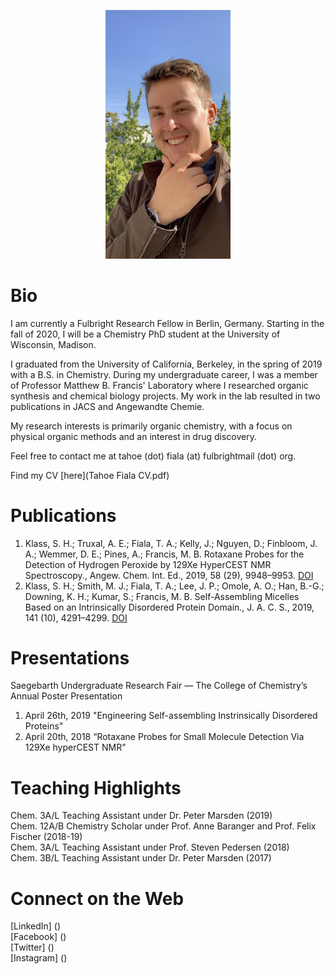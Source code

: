 <p align="center">
  <img src="tahoe.jpeg" width="200">  
</p>

# Bio
I am currently a Fulbright Research Fellow in Berlin, Germany. Starting in the fall of 2020, I will be a Chemistry PhD student at the University of Wisconsin, Madison.  
  
I graduated from the University of California, Berkeley, in the spring of 2019 with a B.S. in Chemistry. During my undergraduate career, I was a member of Professor Matthew B. Francis' Laboratory where I researched organic synthesis and chemical biology projects. My work in the lab resulted in two publications in JACS and Angewandte Chemie.  
  
My research interests is primarily organic chemistry, with a focus on physical organic methods and an interest in drug discovery. 
  
Feel free to contact me at tahoe (dot) fiala (at) fulbrightmail (dot) org.  

Find my CV [here](Tahoe Fiala CV.pdf)

# Publications
1. Klass, S. H.; Truxal, A. E.; Fiala, T. A.; Kelly, J.; Nguyen, D.; Finbloom, J. A.; Wemmer, D. E.; Pines, A.;
Francis, M. B. Rotaxane Probes for the Detection of Hydrogen Peroxide by 129Xe HyperCEST NMR
Spectroscopy., Angew. Chem. Int. Ed., 2019, 58 (29), 9948–9953. [DOI](https://doi.org/10.1002/anie.201903045)
2. Klass, S. H.; Smith, M. J.; Fiala, T. A.; Lee, J. P.; Omole, A. O.; Han, B.-G.; Downing, K. H.; Kumar, S.;
Francis, M. B. Self-Assembling Micelles Based on an Intrinsically Disordered Protein Domain., J. A. C. S., 2019,
141 (10), 4291–4299. [DOI](https://doi.org/10.1021/jacs.8b10688)

# Presentations
Saegebarth Undergraduate Research Fair — The College of Chemistry’s Annual Poster Presentation
1. April 26th, 2019 "Engineering Self-assembling Instrinsically Disordered Proteins" 
2. April 20th, 2018 “Rotaxane Probes for Small Molecule Detection Via 129Xe hyperCEST NMR” 

# Teaching Highlights
Chem. 3A/L Teaching Assistant under Dr. Peter Marsden (2019)  
Chem. 12A/B Chemistry Scholar under Prof. Anne Baranger and Prof. Felix Fischer (2018-19)  
Chem. 3A/L Teaching Assistant under Prof. Steven Pedersen (2018)      
Chem. 3B/L Teaching Assistant under Dr. Peter Marsden (2017)  

# Connect on the Web    
[LinkedIn] ()  
[Facebook] ()  
[Twitter] ()  
[Instagram] ()  


